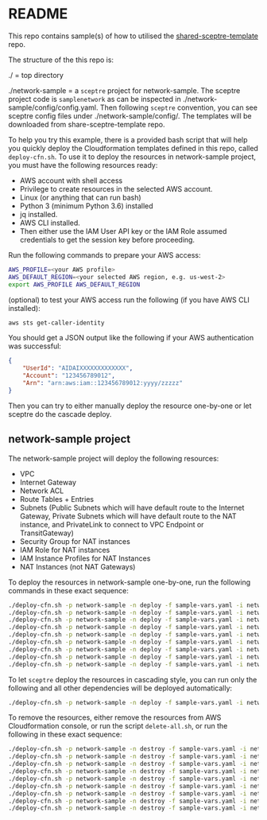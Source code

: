 # README

This repo contains sample(s) of how to utilised the [shared-sceptre-template](https://github.com/harisfauzi/shared-sceptre-template) repo.

The structure of the this repo is:

./ = top directory

./network-sample = a `sceptre` project for network-sample. The sceptre project code is `samplenetwork` as can be inspected in ./network-sample/config/config.yaml. Then following `sceptre` convention, you can see sceptre config files under ./network-sample/config/. The templates will be downloaded from share-sceptre-template repo.

To help you try this example, there is a provided bash script that will help you quickly deploy the Cloudformation templates defined in this repo, called `deploy-cfn.sh`. To use it to deploy the resources in network-sample project, you must have the following resources ready:

- AWS account with shell access
- Privilege to create resources in the selected AWS account.
- Linux (or anything that can run bash)
- Python 3 (minimum Python 3.6) installed
- jq installed.
- AWS CLI installed.
- Then either use the IAM User API key or the IAM Role assumed credentials to get the session key before proceeding.

Run the following commands to prepare your AWS access:

```bash
AWS_PROFILE=<your AWS profile>
AWS_DEFAULT_REGION=<your selected AWS region, e.g. us-west-2>
export AWS_PROFILE AWS_DEFAULT_REGION
```

(optional) to test your AWS access run the following (if you have AWS CLI installed):

```bash
aws sts get-caller-identity
```

You should get a JSON output like the following if your AWS authentication was successful:

```json
{
    "UserId": "AIDAIXXXXXXXXXXXXX",
    "Account": "123456789012",
    "Arn": "arn:aws:iam::123456789012:yyyy/zzzzz"
}
```

Then you can try to either manually  deploy the resource one-by-one or let sceptre do the cascade deploy. 

## network-sample project

The network-sample project will deploy the following resources:

- VPC
- Internet Gateway
- Network ACL
- Route Tables + Entries
- Subnets (Public Subnets which will have default route to the Internet Gateway, Private Subnets which will have default route to the NAT instance, and PrivateLink to connect to VPC Endpoint or TransitGateway)
- Security Group for NAT instances
- IAM Role for NAT instances
- IAM Instance Profiles for NAT Instances
- NAT Instances (not NAT Gateways)

To deploy the resources in network-sample one-by-one, run the following commands in these exact sequence:

```bash
./deploy-cfn.sh -p network-sample -n deploy -f sample-vars.yaml -i networkhub/ec2/vpc.yaml
./deploy-cfn.sh -p network-sample -n deploy -f sample-vars.yaml -i networkhub/ec2/internetgateway.yaml
./deploy-cfn.sh -p network-sample -n deploy -f sample-vars.yaml -i networkhub/ec2/networkacl.yaml
./deploy-cfn.sh -p network-sample -n deploy -f sample-vars.yaml -i networkhub/ec2/route.yaml
./deploy-cfn.sh -p network-sample -n deploy -f sample-vars.yaml -i networkhub/ec2/subnet.yaml
./deploy-cfn.sh -p network-sample -n deploy -f sample-vars.yaml -i networkhub/ec2/securitygroup.yaml
./deploy-cfn.sh -p network-sample -n deploy -f sample-vars.yaml -i networkhub/iam/role.yaml
./deploy-cfn.sh -p network-sample -n deploy -f sample-vars.yaml -i networkhub/iam/instanceprofile.yaml
./deploy-cfn.sh -p network-sample -n deploy -f sample-vars.yaml -i networkhub/ec2/natinstance.yaml
```

To let `sceptre`  deploy the resources in cascading style, you can run only the following and all other dependencies will be deployed automatically:

```bash
./deploy-cfn.sh -p network-sample -n deploy -f sample-vars.yaml -i networkhub/ec2/natinstance.yaml
```

To remove the resources, either remove the resources from AWS Cloudformation console, or run the script `delete-all.sh`, or run the following in these exact sequence:

```bash
./deploy-cfn.sh -p network-sample -n destroy -f sample-vars.yaml -i networkhub/ec2/natinstance.yaml
./deploy-cfn.sh -p network-sample -n destroy -f sample-vars.yaml -i networkhub/iam/instanceprofile.yaml
./deploy-cfn.sh -p network-sample -n destroy -f sample-vars.yaml -i networkhub/iam/role.yaml
./deploy-cfn.sh -p network-sample -n destroy -f sample-vars.yaml -i networkhub/ec2/securitygroup.yaml
./deploy-cfn.sh -p network-sample -n destroy -f sample-vars.yaml -i networkhub/ec2/subnet.yaml
./deploy-cfn.sh -p network-sample -n destroy -f sample-vars.yaml -i networkhub/ec2/route.yaml
./deploy-cfn.sh -p network-sample -n destroy -f sample-vars.yaml -i networkhub/ec2/networkacl.yaml
./deploy-cfn.sh -p network-sample -n destroy -f sample-vars.yaml -i networkhub/ec2/internetgateway.yaml
./deploy-cfn.sh -p network-sample -n destroy -f sample-vars.yaml -i networkhub/ec2/vpc.yaml
```



